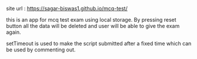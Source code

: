 site url : https://sagar-biswas1.github.io/mcq-test/


this is an app for mcq test exam using local storage. By pressing reset button all the data will be deleted and user will be able to give the exam again. 

setTimeout is used to make the script submitted after a fixed time which can be used by commenting out.
